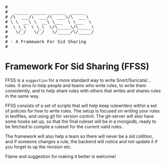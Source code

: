 <pre>
#
#  ______ ______ ______  ______    
# /\  ___/\  ___/\  ___\/\  ___\   
# \ \  __\ \  __\ \___  \ \___  \  
#  \ \_\  \ \_\  \/\_____\/\_____\ 
#   \/_/   \/_/   \/_____/\/_____/ 
#                                
# - A Framework For Sid Sharing
#
</pre>

Framework For Sid Sharing (FFSS)
================================

FFSS is a `suggestion` for a more standard way to write Snort/Suricata/... rules.
It aims to help people and teams who write rules, to write them consistently, and
to help share rules with others that writes and shares rules in the same way.

FFSS consists of a set of scripts that will help keep rulewriters within a set of
policies for how to write rules. The setup is focused on writing your rules in 
textfiles, and using git for version control. The git-server will also have some
hooks set up, so that the final ruleset will be in a mongodb, ready to be fetched
to compile a ruleset for the current valid rules.

The framework will also help a team so there will never be a sid collition, and
if someone changes a rule, the backend will notice and not update it if you forget
to up the revision etc.

Flame and suggestion for making it better is welcome!

